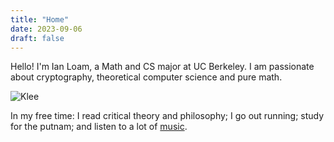 ```yaml
---
title: "Home"
date: 2023-09-06
draft: false
---
```

Hello! I'm Ian Loam, a Math and CS major at UC Berkeley. I am passionate about cryptography, theoretical computer science and pure math.

![Klee](/klee.jpg)

In my free time: I read critical theory and philosophy; I go out running; study for the putnam; and listen to a lot of [music](https://open.spotify.com/user/5q2l5w4vdwraoftg5qah3rvse).

